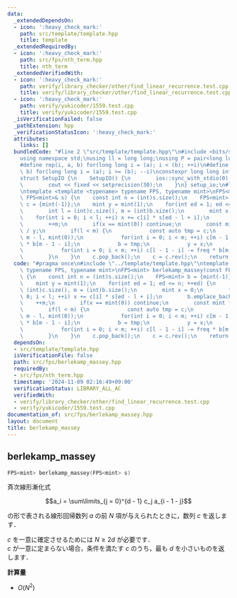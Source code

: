 ```yaml
---
data:
  _extendedDependsOn:
  - icon: ':heavy_check_mark:'
    path: src/template/template.hpp
    title: template
  _extendedRequiredBy:
  - icon: ':heavy_check_mark:'
    path: src/fps/nth_term.hpp
    title: nth_term
  _extendedVerifiedWith:
  - icon: ':heavy_check_mark:'
    path: verify/library_checker/other/find_linear_recurrence.test.cpp
    title: verify/library_checker/other/find_linear_recurrence.test.cpp
  - icon: ':heavy_check_mark:'
    path: verify/yukicoder/1559.test.cpp
    title: verify/yukicoder/1559.test.cpp
  _isVerificationFailed: false
  _pathExtension: hpp
  _verificationStatusIcon: ':heavy_check_mark:'
  attributes:
    links: []
  bundledCode: "#line 2 \"src/template/template.hpp\"\n#include <bits/stdc++.h>\n\
    using namespace std;\nusing ll = long long;\nusing P = pair<long long, long long>;\n\
    #define rep(i, a, b) for(long long i = (a); i < (b); ++i)\n#define rrep(i, a,\
    \ b) for(long long i = (a); i >= (b); --i)\nconstexpr long long inf = 4e18;\n\
    struct SetupIO {\n    SetupIO() {\n        ios::sync_with_stdio(0);\n        cin.tie(0);\n\
    \        cout << fixed << setprecision(30);\n    }\n} setup_io;\n#line 3 \"src/fps/berlekamp_massey.hpp\"\
    \ntemplate <template <typename> typename FPS, typename mint>\nFPS<mint> berlekamp_massey(const\
    \ FPS<mint>& s) {\n    const int n = (int)s.size();\n    FPS<mint> b = {mint(-1)},\
    \ c = {mint(-1)};\n    mint y = mint(1);\n    for(int ed = 1; ed <= n; ++ed) {\n\
    \        int l = (int)c.size(), m = (int)b.size();\n        mint x = 0;\n    \
    \    for(int i = 0; i < l; ++i) x += c[i] * s[ed - l + i];\n        b.emplace_back(0);\n\
    \        ++m;\n        if(x == mint(0)) continue;\n        const mint freq = x\
    \ / y;\n        if(l < m) {\n            const auto tmp = c;\n            c.insert(begin(c),\
    \ m - l, mint(0));\n            for(int i = 0; i < m; ++i) c[m - 1 - i] -= freq\
    \ * b[m - 1 - i];\n            b = tmp;\n            y = x;\n        } else {\n\
    \            for(int i = 0; i < m; ++i) c[l - 1 - i] -= freq * b[m - 1 - i];\n\
    \        }\n    }\n    c.pop_back();\n    c = c.rev();\n    return c;\n}\n"
  code: "#pragma once\n#include \"../template/template.hpp\"\ntemplate <template <typename>\
    \ typename FPS, typename mint>\nFPS<mint> berlekamp_massey(const FPS<mint>& s)\
    \ {\n    const int n = (int)s.size();\n    FPS<mint> b = {mint(-1)}, c = {mint(-1)};\n\
    \    mint y = mint(1);\n    for(int ed = 1; ed <= n; ++ed) {\n        int l =\
    \ (int)c.size(), m = (int)b.size();\n        mint x = 0;\n        for(int i =\
    \ 0; i < l; ++i) x += c[i] * s[ed - l + i];\n        b.emplace_back(0);\n    \
    \    ++m;\n        if(x == mint(0)) continue;\n        const mint freq = x / y;\n\
    \        if(l < m) {\n            const auto tmp = c;\n            c.insert(begin(c),\
    \ m - l, mint(0));\n            for(int i = 0; i < m; ++i) c[m - 1 - i] -= freq\
    \ * b[m - 1 - i];\n            b = tmp;\n            y = x;\n        } else {\n\
    \            for(int i = 0; i < m; ++i) c[l - 1 - i] -= freq * b[m - 1 - i];\n\
    \        }\n    }\n    c.pop_back();\n    c = c.rev();\n    return c;\n}"
  dependsOn:
  - src/template/template.hpp
  isVerificationFile: false
  path: src/fps/berlekamp_massey.hpp
  requiredBy:
  - src/fps/nth_term.hpp
  timestamp: '2024-11-09 02:16:49+09:00'
  verificationStatus: LIBRARY_ALL_AC
  verifiedWith:
  - verify/library_checker/other/find_linear_recurrence.test.cpp
  - verify/yukicoder/1559.test.cpp
documentation_of: src/fps/berlekamp_massey.hpp
layout: document
title: berlekamp_massey
---
```


## berlekamp_massey

```cpp
FPS<mint> berlekamp_massey(FPS<mint> s)
```

斉次線形漸化式

$$a_i = \sum\limits_{j = 0}^{d - 1} c_j a_{i - 1 - j}$$

の形で表される線形回帰数列 $a$ の前 $N$ 項が与えられたときに，数列 $c$ を返します．

$c$ を一意に確定させるためには $N \geq 2d$ が必要です．<br>
$c$ が一意に定まらない場合，条件を満たす $c$ のうち，最も $d$ を小さいものを返します．

**計算量**

- $O(N^2)$
